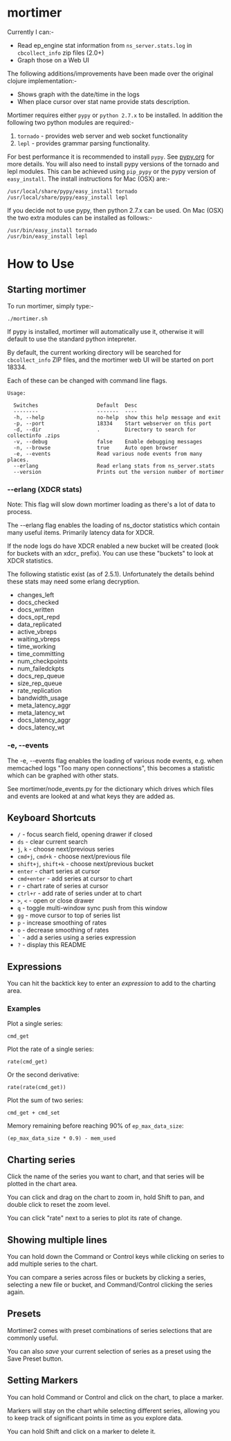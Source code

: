 # mortimer

Currently I can:-

 * Read ep\_engine stat information from `ns_server.stats.log` in `cbcollect_info` zip files (2.0+)
 * Graph those on a Web UI

The following additions/improvements have been made over the original clojure implementation:-

 * Shows graph with the date/time in the logs
 * When place cursor over stat name provide stats description.
 
Mortimer requires either `pypy` or `python 2.7.x` to be installed.  In addition the following two python modules are required:-
 
 1. `tornado` - provides web server and web socket functionality
 2. `lepl` - provides grammar parsing functionality.
 
For best performance it is recommended to install `pypy`.  See [pypy.org](http://pypy.org) for more details.  You will also need to install pypy versions of the tornado and lepl modules.  This can be achieved using `pip_pypy` or the pypy version of `easy_install`.  The install instructions for Mac (OSX) are:-
 
	/usr/local/share/pypy/easy_install tornado
	/usr/local/share/pypy/easy_install lepl

If you decide not to use pypy, then python 2.7.x can be used.  On Mac (OSX) the two extra modules can be installed as follows:-
 
    /usr/bin/easy_install tornado
	/usr/bin/easy_install lepl
	
# How to Use

## Starting mortimer

To run mortimer, simply type:-

    ./mortimer.sh
    
If pypy is installed, mortimer will automatically use it, otherwise it will default to use the standard python intepreter.    

By default, the current working directory will be searched for
`cbcollect_info` ZIP files, and the mortimer web UI will be started on
port 18334.

Each of these can be changed with command line flags.

    Usage:

      Switches                   Default  Desc
      --------                   -------  ----
      -h, --help                 no-help  show this help message and exit
      -p, --port                 18334    Start webserver on this port
      -d, --dir                  .        Directory to search for collectinfo .zips
      -v, --debug                false    Enable debugging messages
      -n, --browse               true     Auto open browser
      -e, --events               Read various node events from many places.
      --erlang                   Read erlang stats from ns_server.stats
      --version                  Prints out the version number of mortimer

### --erlang (XDCR stats)

Note: This flag will slow down mortimer loading as there's a lot of data to process.

The --erlang flag enables the loading of ns_doctor statistics which contain many useful items. Primarily latency data for XDCR.

If the node logs do have XDCR enabled a new bucket will be created (look for buckets with an xdcr_ prefix). You can use these "buckets" to look at XDCR
statistics.

The following statistic exist (as of 2.5.1). Unfortunately the details behind these stats may need some erlang decryption.

* changes_left
* docs_checked
* docs_written
* docs_opt_repd
* data_replicated
* active_vbreps
* waiting_vbreps
* time_working
* time_committing
* num_checkpoints
* num_failedckpts
* docs_rep_queue
* size_rep_queue
* rate_replication
* bandwidth_usage
* meta_latency_aggr
* meta_latency_wt
* docs_latency_aggr
* docs_latency_wt


### -e, --events

The -e, --events flag enables the loading of various node events, e.g. when memcached logs "Too many open connections", this becomes a statistic which can be graphed with other stats.

See mortimer/node_events.py for the dictionary which drives which files and events are looked at and what keys they are added as.


## Keyboard Shortcuts

* `/` - focus search field, opening drawer if closed
* `ds` - clear current search
* `j`, `k` - choose next/previous series
* `cmd+j`, `cmd+k` - choose next/previous file
* `shift+j`, `shift+k` - choose next/previous bucket
* `enter` - chart series at cursor
* `cmd+enter` - add series at cursor to chart
* `r` - chart rate of series at cursor
* `ctrl+r` - add rate of series under at to chart
* `>`, `<` - open or close drawer
* `q` - toggle multi-window sync push from this window
* `gg` - move cursor to top of series list
* `p` - increase smoothing of rates
* `o` - decrease smoothing of rates
* `` ` `` - add a series using a series expression
* `?` - display this README

## Expressions

You can hit the backtick key to enter an *expression* to add to the
charting area.

### Examples

Plot a single series:

    cmd_get

Plot the rate of a single series:

    rate(cmd_get)

Or the second derivative:

    rate(rate(cmd_get))

Plot the sum of two series:

    cmd_get + cmd_set

Memory remaining before reaching 90% of `ep_max_data_size`:

    (ep_max_data_size * 0.9) - mem_used


## Charting series

Click the name of the series you want to chart, and that series will be
plotted in the chart area.

You can click and drag on the chart to zoom in, hold Shift to pan, and
double click to reset the zoom level.

You can click "rate" next to a series to plot its rate of change.

## Showing multiple lines

You can hold down the Command or Control keys while clicking on series to
add multiple series to the chart.

You can compare a series across files or buckets by clicking a series,
selecting a new file or bucket, and Command/Control clicking the series
again.

## Presets

Mortimer2 comes with preset combinations of series selections that are
commonly useful.

You can also *save* your current selection of series as a preset using the
Save Preset button.

## Setting Markers

You can hold Command or Control and click on the chart, to place a
marker.

Markers will stay on the chart while selecting different series, allowing
you to keep track of significant points in time as you explore data.

You can hold Shift and click on a marker to delete it.
